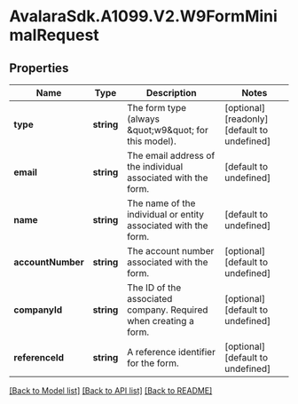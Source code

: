 # AvalaraSdk.A1099.V2.W9FormMinimalRequest

## Properties

Name | Type | Description | Notes
------------ | ------------- | ------------- | -------------
**type** | **string** | The form type (always \&quot;w9\&quot; for this model). | [optional] [readonly] [default to undefined]
**email** | **string** | The email address of the individual associated with the form. | [default to undefined]
**name** | **string** | The name of the individual or entity associated with the form. | [default to undefined]
**accountNumber** | **string** | The account number associated with the form. | [optional] [default to undefined]
**companyId** | **string** | The ID of the associated company. Required when creating a form. | [optional] [default to undefined]
**referenceId** | **string** | A reference identifier for the form. | [optional] [default to undefined]

[[Back to Model list]](../../../README.md#documentation-for-models) [[Back to API list]](../../../README.md#documentation-for-api-endpoints) [[Back to README]](../../../README.md)

